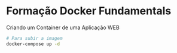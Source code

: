 # Formação Docker Fundamentals
Criando um Container de uma Aplicação WEB

```bash
# Para subir a imagem
docker-compose up -d
```